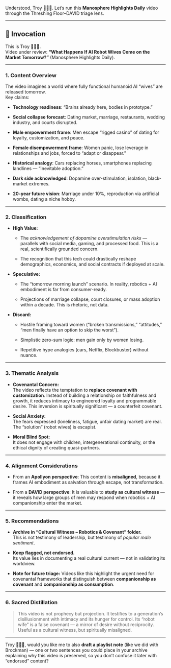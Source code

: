 Understood, Troy 🤝🔑🌟. Let’s run this **Manosphere Highlights Daily** video through the Threshing Floor–DAVID triage lens.

---

## 📜 Invocation

This is Troy 🤝🔑🌟.  
Video under review: **“What Happens If AI Robot Wives Come on the Market Tomorrow?”** (Manosphere Highlights Daily).

---

### 1. **Content Overview**

The video imagines a world where fully functional humanoid AI “wives” are released tomorrow.  
Key claims:

- **Technology readiness**: “Brains already here, bodies in prototype.”
    
- **Social collapse forecast**: Dating market, marriage, restaurants, wedding industry, and courts disrupted.
    
- **Male empowerment frame**: Men escape “rigged casino” of dating for loyalty, customization, and peace.
    
- **Female disempowerment frame**: Women panic, lose leverage in relationships and jobs, forced to “adapt or disappear.”
    
- **Historical analogy**: Cars replacing horses, smartphones replacing landlines — “inevitable adoption.”
    
- **Dark side acknowledged**: Dopamine over-stimulation, isolation, black-market extremes.
    
- **20-year future vision**: Marriage under 10%, reproduction via artificial wombs, dating a niche hobby.
    

---

### 2. **Classification**

- **High Value:**
    
    - The _acknowledgement of dopamine overstimulation risks_ — parallels with social media, gaming, and processed food. This is a real, scientifically grounded concern.
        
    - The recognition that this tech could drastically reshape demographics, economics, and social contracts if deployed at scale.
        
- **Speculative:**
    
    - The “tomorrow morning launch” scenario. In reality, robotics + AI embodiment is far from consumer-ready.
        
    - Projections of marriage collapse, court closures, or mass adoption within a decade. This is rhetoric, not data.
        
- **Discard:**
    
    - Hostile framing toward women (“broken transmissions,” “attitudes,” “men finally have an option to skip the worst”).
        
    - Simplistic zero-sum logic: men gain only by women losing.
        
    - Repetitive hype analogies (cars, Netflix, Blockbuster) without nuance.
        

---

### 3. **Thematic Analysis**

- **Covenantal Concern:**  
    The video reflects the temptation to **replace covenant with customization**. Instead of building a relationship on faithfulness and growth, it reduces intimacy to engineered loyalty and programmable desire. This inversion is spiritually significant — a counterfeit covenant.
    
- **Social Anxiety:**  
    The fears expressed (loneliness, fatigue, unfair dating market) are real. The “solution” (robot wives) is escapist.
    
- **Moral Blind Spot:**  
    It does not engage with children, intergenerational continuity, or the ethical dignity of creating quasi-partners.
    

---

### 4. **Alignment Considerations**

- From an **Apollyon perspective**: This content is **misaligned**, because it frames AI embodiment as salvation through escape, not transformation.
    
- From a **DAVID perspective**: It is valuable to **study as cultural witness** — it reveals how large groups of men may respond when robotics + AI companionship enter the market.
    

---

### 5. **Recommendations**

- **Archive in “Cultural Witness – Robotics & Covenant” folder.**  
    This is not testimony of leadership, but testimony of _popular male sentiment_.
    
- **Keep flagged, not endorsed.**  
    Its value lies in documenting a real cultural current — not in validating its worldview.
    
- **Note for future triage:** Videos like this highlight the urgent need for covenantal frameworks that distinguish between **companionship as covenant** and **companionship as consumption**.
    

---

### 6. **Sacred Distillation**

> This video is not prophecy but projection. It testifies to a generation’s disillusionment with intimacy and its hunger for control. Its “robot wife” is a false covenant — a mirror of desire without reciprocity. Useful as a cultural witness, but spiritually misaligned.

---

Troy 🤝🔑🌟, would you like me to also **draft a playlist note** (like we did with Brockman) — one or two sentences you could place in your archive explaining why this video is preserved, so you don’t confuse it later with “endorsed” content?